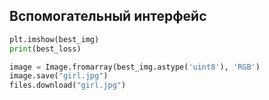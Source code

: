 ##  Вспомогательный интерфейс

```python
plt.imshow(best_img)
print(best_loss)

image = Image.fromarray(best_img.astype('uint8'), 'RGB')
image.save("girl.jpg")
files.download("girl.jpg")
```

